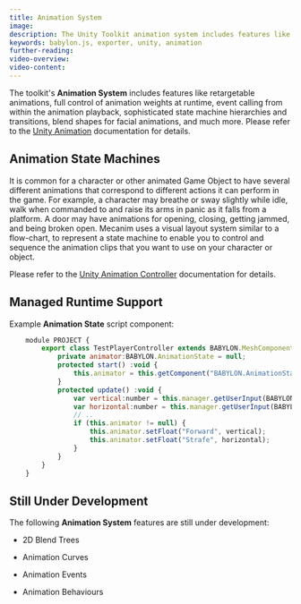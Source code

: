```yaml
---
title: Animation System
image:
description: The Unity Toolkit animation system includes features like retargetable animations, full control of animation weights at runtime, event calling from within the animation playback, sophisticated state machine hierarchies and transitions, blend shapes for facial animations, and much more.
keywords: babylon.js, exporter, unity, animation
further-reading:
video-overview:
video-content:
---
```


The toolkit's **Animation System** includes features like retargetable animations, full control of animation weights at runtime, event calling from within the animation playback, sophisticated state machine hierarchies and transitions, blend shapes for facial animations, and much more. Please refer to the [Unity Animation](https://docs.unity3d.com/Manual/AnimationSection.html) documentation for details.

## Animation State Machines

It is common for a character or other animated Game Object to have several different animations that correspond to different actions it can perform in the game. For example, a character may breathe or sway slightly while idle, walk when commanded to and raise its arms in panic as it falls from a platform. A door may have animations for opening, closing, getting jammed, and being broken open. Mecanim uses a visual layout system similar to a flow-chart, to represent a state machine to enable you to control and sequence the animation clips that you want to use on your character or object.

Please refer to the [Unity Animation Controller](https://docs.unity3d.com/Manual/AnimatorControllers.html) documentation for details.

## Managed Runtime Support

Example **Animation State** script component:

```javascript
    module PROJECT {
        export class TestPlayerController extends BABYLON.MeshComponent {
            private animator:BABYLON.AnimationState = null;
            protected start() :void {
                this.animator = this.getComponent("BABYLON.AnimationState");
            }
            protected update() :void {
                var vertical:number = this.manager.getUserInput(BABYLON.UserInputAxis.Vertical, BABYLON.PlayerNumber.One);
                var horizontal:number = this.manager.getUserInput(BABYLON.UserInputAxis.Horizontal, BABYLON.PlayerNumber.One);
                // ..
                if (this.animator != null) {
                    this.animator.setFloat("Forward", vertical);
                    this.animator.setFloat("Strafe", horizontal);
                }
            }
        }
    }
```

## Still Under Development

The following **Animation System** features are still under development:

- 2D Blend Trees

- Animation Curves

- Animation Events

- Animation Behaviours
